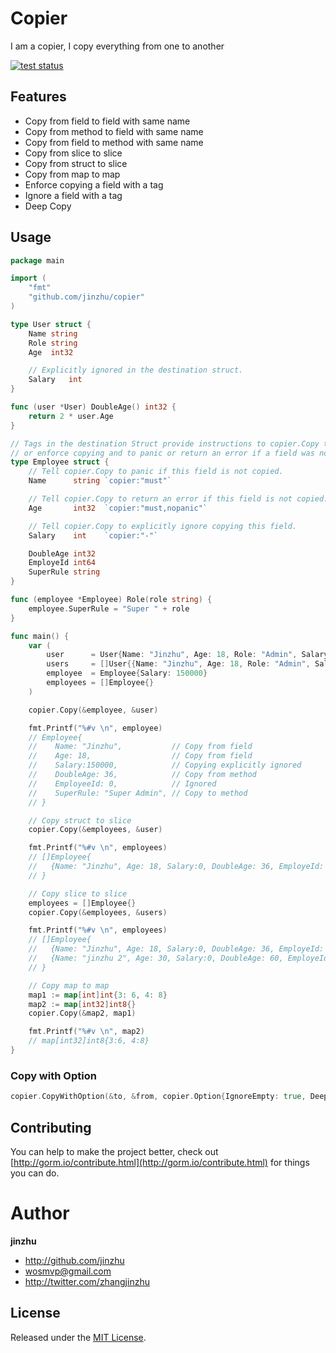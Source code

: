 # Copier

  I am a copier, I copy everything from one to another

[![test status](https://github.com/jinzhu/copier/workflows/tests/badge.svg?branch=master "test status")](https://github.com/jinzhu/copier/actions)

## Features

* Copy from field to field with same name
* Copy from method to field with same name
* Copy from field to method with same name
* Copy from slice to slice
* Copy from struct to slice
* Copy from map to map
* Enforce copying a field with a tag
* Ignore a field with a tag
* Deep Copy

## Usage

```go
package main

import (
	"fmt"
	"github.com/jinzhu/copier"
)

type User struct {
	Name string
	Role string
	Age  int32

	// Explicitly ignored in the destination struct.
	Salary   int
}

func (user *User) DoubleAge() int32 {
	return 2 * user.Age
}

// Tags in the destination Struct provide instructions to copier.Copy to ignore
// or enforce copying and to panic or return an error if a field was not copied.
type Employee struct {
	// Tell copier.Copy to panic if this field is not copied.
	Name      string `copier:"must"`

	// Tell copier.Copy to return an error if this field is not copied.
	Age       int32  `copier:"must,nopanic"`

	// Tell copier.Copy to explicitly ignore copying this field.
	Salary    int    `copier:"-"`

	DoubleAge int32
	EmployeId int64
	SuperRule string
}

func (employee *Employee) Role(role string) {
	employee.SuperRule = "Super " + role
}

func main() {
	var (
		user      = User{Name: "Jinzhu", Age: 18, Role: "Admin", Salary: 200000}
		users     = []User{{Name: "Jinzhu", Age: 18, Role: "Admin", Salary: 100000}, {Name: "jinzhu 2", Age: 30, Role: "Dev", Salary: 60000}}
		employee  = Employee{Salary: 150000}
		employees = []Employee{}
	)

	copier.Copy(&employee, &user)

	fmt.Printf("%#v \n", employee)
	// Employee{
	//    Name: "Jinzhu",           // Copy from field
	//    Age: 18,                  // Copy from field
	//    Salary:150000,            // Copying explicitly ignored
	//    DoubleAge: 36,            // Copy from method
	//    EmployeeId: 0,            // Ignored
	//    SuperRule: "Super Admin", // Copy to method
	// }

	// Copy struct to slice
	copier.Copy(&employees, &user)

	fmt.Printf("%#v \n", employees)
	// []Employee{
	//   {Name: "Jinzhu", Age: 18, Salary:0, DoubleAge: 36, EmployeId: 0, SuperRule: "Super Admin"}
	// }

	// Copy slice to slice
	employees = []Employee{}
	copier.Copy(&employees, &users)

	fmt.Printf("%#v \n", employees)
	// []Employee{
	//   {Name: "Jinzhu", Age: 18, Salary:0, DoubleAge: 36, EmployeId: 0, SuperRule: "Super Admin"},
	//   {Name: "jinzhu 2", Age: 30, Salary:0, DoubleAge: 60, EmployeId: 0, SuperRule: "Super Dev"},
	// }

 	// Copy map to map
	map1 := map[int]int{3: 6, 4: 8}
	map2 := map[int32]int8{}
	copier.Copy(&map2, map1)

	fmt.Printf("%#v \n", map2)
	// map[int32]int8{3:6, 4:8}
}
```

### Copy with Option

```go
copier.CopyWithOption(&to, &from, copier.Option{IgnoreEmpty: true, DeepCopy: true})
```

## Contributing

You can help to make the project better, check out [http://gorm.io/contribute.html](http://gorm.io/contribute.html) for things you can do.

# Author

**jinzhu**

* <http://github.com/jinzhu>
* <wosmvp@gmail.com>
* <http://twitter.com/zhangjinzhu>

## License

Released under the [MIT License](https://github.com/jinzhu/copier/blob/master/License).
